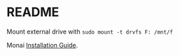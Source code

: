 # README

Mount external drive with `sudo mount -t drvfs F: /mnt/f` 

Monai [Installation Guide](https://docs.monai.io/en/stable/installation.html). 

